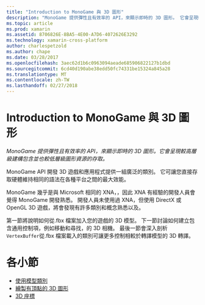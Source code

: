 ```yaml
---
title: "Introduction to MonoGame 與 3D 圖形"
description: "MonoGame 提供彈性且有效率的 API，來顯示即時的 3D 圖形。 它會呈現較高層級建構包含並也較低層級圖形資源的存取。"
ms.topic: article
ms.prod: xamarin
ms.assetid: 8706826E-8BA5-4E00-A7D6-4072626E3292
ms.technology: xamarin-cross-platform
author: charlespetzold
ms.author: chape
ms.date: 03/28/2017
ms.openlocfilehash: 3aec62d1b6c0963094aeade685906822127b1dbd
ms.sourcegitcommit: 6cd40d190abe38edd50fc74331be15324a845a28
ms.translationtype: MT
ms.contentlocale: zh-TW
ms.lasthandoff: 02/27/2018
---
```

# <a name="introduction-to-3d-graphics-with-monogame"></a>Introduction to MonoGame 與 3D 圖形

_MonoGame 提供彈性且有效率的 API，來顯示即時的 3D 圖形。它會呈現較高層級建構包含並也較低層級圖形資源的存取。_

MonoGame API 開發 3D 遊戲和應用程式提供一組廣泛的類別。 它可讓您直接存取硬體維持相同的語法在各種平台之間的最大效能。

MonoGame 幾乎是與 Microsoft 相同的 XNA，，因此 XNA 有經驗的開發人員會覺得 MonoGame 開發熟悉。 開發人員未使用過 XNA，但使用 DirectX 或 OpenGL 3D 遊戲，將會發現有許多類別和概念熟悉以及。

第一節將說明如何從.fbx 檔案加入您的遊戲的 3D 模型。 下一節討論如何建立包含通用控制項，例如移動和尋找，的 3D 相機。 最後一節會深入剖析`VertexBuffer`從.fbx 檔案載入的類別可讓更多控制相較於轉譯模型的 3D 轉譯。


# <a name="subsections"></a>各小節

- [使用模型類別](~/graphics-games/monogame/3d/part1.md)
- [繪製有頂點的 3D 圖形](~/graphics-games/monogame/3d/part2.md)
- [3D 座標](~/graphics-games/monogame/3d/part3.md)